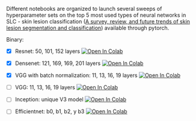 Different notebooks are organized to launch several sweeps of hyperparameter sets on the top 5 most used types of neural networks in SLC - skin lesion classification ([A survey, review, and future trends of skin lesion segmentation and classification](https://www.sciencedirect.com/science/article/pii/S0010482523000896)) available through pytorch.

Binary:

- [x] Resnet: 50, 101, 152 layers  <a href="http://colab.research.google.com/github/EnriqueFV/cad_dl/blob/main/Binary resnet sweep.ipynb" target="_parent">
  <img src="https://colab.research.google.com/assets/colab-badge.svg" alt="Open In Colab"/>
</a>

- [x] Densenet: 121, 169, 169, 201 layers  <a href="http://colab.research.google.com/github/EnriqueFV/cad_dl/blob/main/Binary DENSENET sweep.ipynb" target="_parent">
  <img src="https://colab.research.google.com/assets/colab-badge.svg" alt="Open In Colab"/>
</a>

- [x] VGG with batch normalization: 11, 13, 16, 19 layers  <a href="http://colab.research.google.com/github/EnriqueFV/cad_dl/blob/main/Binary VGG batch normalization sweep.ipynb" target="_parent">
  <img src="https://colab.research.google.com/assets/colab-badge.svg" alt="Open In Colab"/>
</a>

- [ ] VGG: 11, 13, 16, 19 layers  <a href="http://colab.research.google.com/github/EnriqueFV/cad_dl/blob/main/Binary VGG sweep.ipynb" target="_parent">
  <img src="https://colab.research.google.com/assets/colab-badge.svg" alt="Open In Colab"/>
</a>

- [ ] Inception: unique V3 model  <a href="http://colab.research.google.com/github/EnriqueFV/cad_dl/blob/main/Binary Inceptionv3 sweep.ipynb" target="_parent">
  <img src="https://colab.research.google.com/assets/colab-badge.svg" alt="Open In Colab"/>
</a>

- [ ] Efficientnet: b0, b1, b2, y b3 <a href="http://colab.research.google.com/github/EnriqueFV/cad_dl/blob/main/Binary EFFICIENTNET sweep.ipynb" target="_parent">
  <img src="https://colab.research.google.com/assets/colab-badge.svg" alt="Open In Colab"/>
</a>
